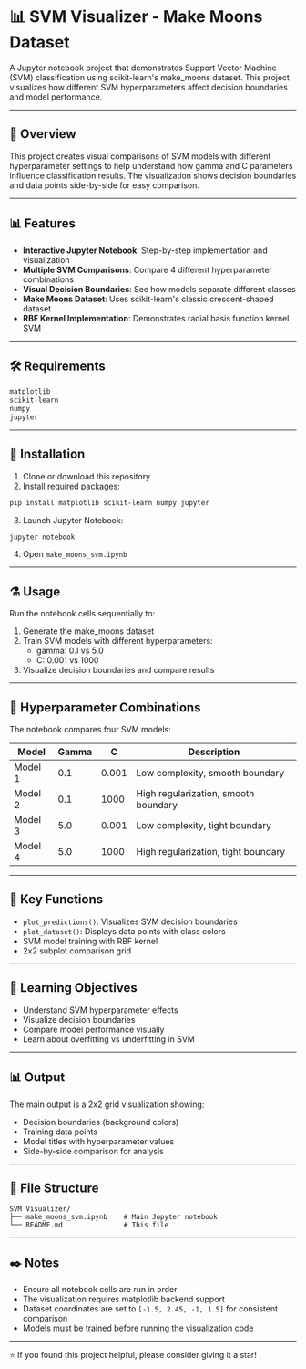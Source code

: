 # 📊 SVM Visualizer - Make Moons Dataset

A Jupyter notebook project that demonstrates Support Vector Machine (SVM) classification using scikit-learn's make_moons dataset. This project visualizes how different SVM hyperparameters affect decision boundaries and model performance.

---
## 📑 Overview

This project creates visual comparisons of SVM models with different hyperparameter settings to help understand how gamma and C parameters influence classification results. The visualization shows decision boundaries and data points side-by-side for easy comparison.

---
## 📊 Features

- **Interactive Jupyter Notebook**: Step-by-step implementation and visualization
- **Multiple SVM Comparisons**: Compare 4 different hyperparameter combinations
- **Visual Decision Boundaries**: See how models separate different classes
- **Make Moons Dataset**: Uses scikit-learn's classic crescent-shaped dataset
- **RBF Kernel Implementation**: Demonstrates radial basis function kernel SVM

---
## 🛠️ Requirements

```python
matplotlib
scikit-learn
numpy
jupyter
```
---
## 🧪 Installation

1. Clone or download this repository
2. Install required packages:

```bash
pip install matplotlib scikit-learn numpy jupyter
```

3. Launch Jupyter Notebook:

```bash
jupyter notebook
```

4. Open `make_moons_svm.ipynb`

---
## ⚗️ Usage

Run the notebook cells sequentially to:

1. Generate the make_moons dataset
2. Train SVM models with different hyperparameters:
   - gamma: 0.1 vs 5.0
   - C: 0.001 vs 1000
3. Visualize decision boundaries and compare results

---
## 🔮 Hyperparameter Combinations

The notebook compares four SVM models:

| Model | Gamma | C | Description |
|-------|-------|---|-------------|
| Model 1 | 0.1 | 0.001 | Low complexity, smooth boundary |
| Model 2 | 0.1 | 1000 | High regularization, smooth boundary |
| Model 3 | 5.0 | 0.001 | Low complexity, tight boundary |
| Model 4 | 5.0 | 1000 | High regularization, tight boundary |

---
## 🔧 Key Functions

- `plot_predictions()`: Visualizes SVM decision boundaries
- `plot_dataset()`: Displays data points with class colors
- SVM model training with RBF kernel
- 2x2 subplot comparison grid

---
## 📗 Learning Objectives

- Understand SVM hyperparameter effects
- Visualize decision boundaries
- Compare model performance visually
- Learn about overfitting vs underfitting in SVM

---
## 📊 Output

The main output is a 2x2 grid visualization showing:
- Decision boundaries (background colors)
- Training data points
- Model titles with hyperparameter values
- Side-by-side comparison for analysis

---
## 📂 File Structure

```
SVM Visualizer/
├── make_moons_svm.ipynb    # Main Jupyter notebook
└── README.md               # This file
```
---
## ✒️ Notes

- Ensure all notebook cells are run in order
- The visualization requires matplotlib backend support
- Dataset coordinates are set to `[-1.5, 2.45, -1, 1.5]` for consistent comparison
- Models must be trained before running the visualization code

---
⭐ If you found this project helpful, please consider giving it a star!